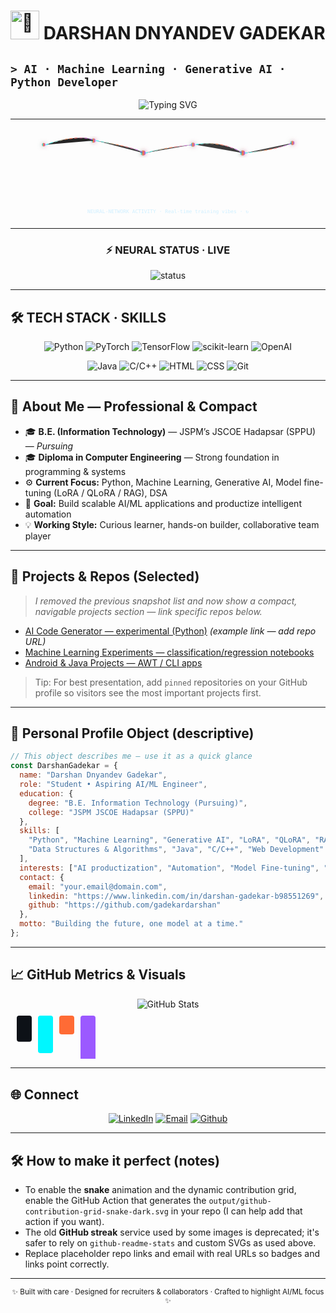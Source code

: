 
# <img src="https://raw.githubusercontent.com/Tarikul-Islam-Anik/Animated-Fluent-Emojis/master/Emojis/Hand%20gestures/Waving%20Hand.png" alt="👋" width="46" height="46" /> **DARSHAN DNYANDEV GADEKAR**
## `> AI · Machine Learning · Generative AI · Python Developer`

<div align="center">

<!-- Typing animation -->
![Typing SVG](https://readme-typing-svg.herokuapp.com?font=Fira+Code&size=30&duration=2500&pause=800&color=00F7FF&center=true&vCenter=true&width=900&lines=Hello,+I'm+Darshan+Gadekar;Student+%7C+AI+%7C+ML+%7C+Python;Building+Intelligent+Systems+%26+Automations)

</div>

---

<div align="center">

<!-- Neural network SVG animation (inline) -->
<svg width="760" height="220" viewBox="0 0 760 220" xmlns="http://www.w3.org/2000/svg" role="img" aria-label="Neural Network Animation">
  <defs>
    <linearGradient id="g1" x1="0" x2="1">
      <stop offset="0%" stop-color="#00F7FF"/>
      <stop offset="50%" stop-color="#FF6B35"/>
      <stop offset="100%" stop-color="#9B59FF"/>
    </linearGradient>
    <filter id="glow">
      <feGaussianBlur stdDeviation="6" result="coloredBlur"/>
      <feMerge>
        <feMergeNode in="coloredBlur"/>
        <feMergeNode in="SourceGraphic"/>
      </feMerge>
    </filter>
  </defs>

  <!-- nodes -->
  <g id="nodes" fill="url(#g1)" filter="url(#glow)">
    <circle cx="80"  cy="40"  r="6" opacity="0.95">
      <animate attributeName="r" values="4;8;4" dur="3.2s" repeatCount="indefinite" />
    </circle>
    <circle cx="200" cy="30"  r="5" opacity="0.9">
      <animate attributeName="r" values="3;9;3" dur="2.8s" repeatCount="indefinite" begin="0.6s" />
    </circle>
    <circle cx="320" cy="60"  r="6" opacity="0.95">
      <animate attributeName="r" values="4;10;4" dur="3.6s" repeatCount="indefinite" begin="1s" />
    </circle>
    <circle cx="440" cy="40"  r="5" opacity="0.9">
      <animate attributeName="r" values="3;8;3" dur="2.6s" repeatCount="indefinite" begin="0.2s" />
    </circle>
    <circle cx="560" cy="60"  r="6" opacity="0.95">
      <animate attributeName="r" values="4;9;4" dur="3.4s" repeatCount="indefinite" begin="0.9s" />
    </circle>
    <circle cx="680" cy="36"  r="5" opacity="0.9">
      <animate attributeName="r" values="3;7;3" dur="2.9s" repeatCount="indefinite" begin="0.4s" />
    </circle>
  </g>

  <!-- animated connections -->
  <g stroke="url(#g1)" stroke-width="2" stroke-linecap="round" opacity="0.85">
    <path d="M86 40 C140 20, 190 20, 200 30" stroke-dasharray="6 6">
      <animate attributeName="stroke-dashoffset" from="0" to="60" dur="4s" repeatCount="indefinite"/>
    </path>
    <path d="M206 30 C260 40, 310 50, 320 60" stroke-dasharray="6 6" opacity="0.9">
      <animate attributeName="stroke-dashoffset" from="60" to="0" dur="4.5s" repeatCount="indefinite"/>
    </path>
    <path d="M326 60 C380 45, 420 43, 440 40" stroke-dasharray="6 6" opacity="0.85">
      <animate attributeName="stroke-dashoffset" from="0" to="60" dur="5s" repeatCount="indefinite"/>
    </path>
    <path d="M446 40 C500 30, 540 48, 560 60" stroke-dasharray="6 6" opacity="0.9">
      <animate attributeName="stroke-dashoffset" from="60" to="0" dur="3.8s" repeatCount="indefinite"/>
    </path>
    <path d="M566 60 C620 55, 660 45, 680 36" stroke-dasharray="6 6" opacity="0.85">
      <animate attributeName="stroke-dashoffset" from="0" to="60" dur="4.2s" repeatCount="indefinite"/>
    </path>
  </g>

  <!-- label -->
  <text x="380" y="205" font-family="Fira Sans, monospace" font-size="12" text-anchor="middle" fill="#cfefff">
    NEURAL-NETWORK ACTIVITY · Real-time training vibes ·  ↻
  </text>
</svg>

</div>

---

<div align="center">

### ⚡ NEURAL STATUS · LIVE
<picture>
  <source media="(prefers-color-scheme: dark)" srcset="https://img.shields.io/badge/Status-LEARNING-blue?style=for-the-badge&logo=googlecolab">
  <img alt="status" src="https://img.shields.io/badge/Status-LEARNING-blue?style=for-the-badge&logo=googlecolab">
</picture>

</div>

---

## 🛠️ TECH STACK · SKILLS

<div align="center">
<!-- Badges grid -->
<p>
<img alt="Python" src="https://img.shields.io/badge/Python-3776AB?style=for-the-badge&logo=python&logoColor=white" />
<img alt="PyTorch" src="https://img.shields.io/badge/PyTorch-EE4C2C?style=for-the-badge&logo=pytorch&logoColor=white" />
<img alt="TensorFlow" src="https://img.shields.io/badge/TensorFlow-FF6F00?style=for-the-badge&logo=tensorflow&logoColor=white" />
<img alt="scikit-learn" src="https://img.shields.io/badge/scikit--learn-F7931E?style=for-the-badge&logo=scikitlearn&logoColor=white" />
<img alt="OpenAI" src="https://img.shields.io/badge/OpenAI-000000?style=for-the-badge&logo=openai&logoColor=white" />
</p>
<p>
<img alt="Java" src="https://img.shields.io/badge/Java-ED8B00?style=for-the-badge&logo=openjdk&logoColor=white" />
<img alt="C/C++" src="https://img.shields.io/badge/C/C++-00599C?style=for-the-badge&logo=cplusplus&logoColor=white" />
<img alt="HTML" src="https://img.shields.io/badge/HTML5-E34F26?style=for-the-badge&logo=html5&logoColor=white" />
<img alt="CSS" src="https://img.shields.io/badge/CSS3-1572B6?style=for-the-badge&logo=css3&logoColor=white" />
<img alt="Git" src="https://img.shields.io/badge/Git-F05032?style=for-the-badge&logo=git&logoColor=white" />
</p>
</div>

---

## 🔬 About Me — Professional & Compact

- 🎓 **B.E. (Information Technology)** — JSPM’s JSCOE Hadapsar (SPPU) — *Pursuing*  
- 🎓 **Diploma in Computer Engineering** — Strong foundation in programming & systems  
- ⚙️ **Current Focus:** Python, Machine Learning, Generative AI, Model fine-tuning (LoRA / QLoRA / RAG), DSA  
- 🔭 **Goal:** Build scalable AI/ML applications and productize intelligent automation  
- 💡 **Working Style:** Curious learner, hands-on builder, collaborative team player

---

## 🧾 Projects & Repos (Selected)
> *I removed the previous snapshot list and now show a compact, navigable projects section — link specific repos below.*

- [AI Code Generator — experimental (Python)](https://github.com/gadekardarshan) *(example link — add repo URL)*
- [Machine Learning Experiments — classification/regression notebooks](https://github.com/gadekardarshan)
- [Android & Java Projects — AWT / CLI apps](https://github.com/gadekardarshan)

> Tip: For best presentation, add `pinned` repositories on your GitHub profile so visitors see the most important projects first.

---

## 🧩 Personal Profile Object (descriptive)

```javascript
// This object describes me — use it as a quick glance
const DarshanGadekar = {
  name: "Darshan Dnyandev Gadekar",
  role: "Student • Aspiring AI/ML Engineer",
  education: {
    degree: "B.E. Information Technology (Pursuing)",
    college: "JSPM JSCOE Hadapsar (SPPU)"
  },
  skills: [
    "Python", "Machine Learning", "Generative AI", "LoRA", "QLoRA", "RAG",
    "Data Structures & Algorithms", "Java", "C/C++", "Web Development"
  ],
  interests: ["AI productization", "Automation", "Model Fine-tuning", "DSA practice"],
  contact: {
    email: "your.email@domain.com",
    linkedin: "https://www.linkedin.com/in/darshan-gadekar-b98551269",
    github: "https://github.com/gadekardarshan"
  },
  motto: "Building the future, one model at a time."
};
```

---

## 📈 GitHub Metrics & Visuals

<div align="center">

<!-- Main stats -->
<img src="https://github-readme-stats.vercel.app/api?username=gadekardarshan&show_icons=true&theme=radical&hide_border=true&count_private=true" alt="GitHub Stats" />

<!-- Contribution graph alternative (animated neural) -->
<svg width="760" height="120" xmlns="http://www.w3.org/2000/svg" role="img" aria-label="Activity bars">
  <rect x="10" y="10" width="24" height="80" rx="4" fill="#0d1117">
    <animate attributeName="height" values="40;80;20;80" dur="6s" repeatCount="indefinite"/>
  </rect>
  <rect x="44" y="10" width="24" height="60" rx="4" fill="#00F7FF">
    <animate attributeName="height" values="20;60;40;60" dur="5s" repeatCount="indefinite" begin="0.3s"/>
  </rect>
  <rect x="78" y="10" width="24" height="30" rx="4" fill="#FF6B35">
    <animate attributeName="height" values="10;30;70;30" dur="4s" repeatCount="indefinite" begin="0.6s"/>
  </rect>
  <rect x="112" y="10" width="24" height="90" rx="4" fill="#9B59FF">
    <animate attributeName="height" values="30;90;50;90" dur="7s" repeatCount="indefinite" begin="0.2s"/>
  </rect>
  <!-- label -->
  <text x="380" y="110" font-size="12" text-anchor="middle" fill="#cfefff">Activity · Animated preview</text>
</svg>

</div>

---

## 🌐 Connect

<p align="center">
  <a href="https://www.linkedin.com/in/darshan-gadekar-b98551269"><img alt="LinkedIn" src="https://img.shields.io/badge/LinkedIn-0077B5?style=for-the-badge&logo=linkedin&logoColor=white" /></a>
  <a href="mailto:your.email@domain.com"><img alt="Email" src="https://img.shields.io/badge/Email-D14836?style=for-the-badge&logo=gmail&logoColor=white" /></a>
  <a href="https://github.com/gadekardarshan"><img alt="Github" src="https://img.shields.io/badge/GitHub-181717?style=for-the-badge&logo=github&logoColor=white" /></a>
</p>

---

## 🛠️ How to make it perfect (notes)
- To enable the **snake** animation and the dynamic contribution grid, enable the GitHub Action that generates the `output/github-contribution-grid-snake-dark.svg` in your repo (I can help add that action if you want).  
- The old **GitHub streak** service used by some images is deprecated; it's safer to rely on `github-readme-stats` and custom SVGs as used above.  
- Replace placeholder repo links and email with real URLs so badges and links point correctly.

---

<p align="center">
  <sub>✨ Built with care · Designed for recruiters & collaborators · Crafted to highlight AI/ML focus ✨</sub>
</p>
